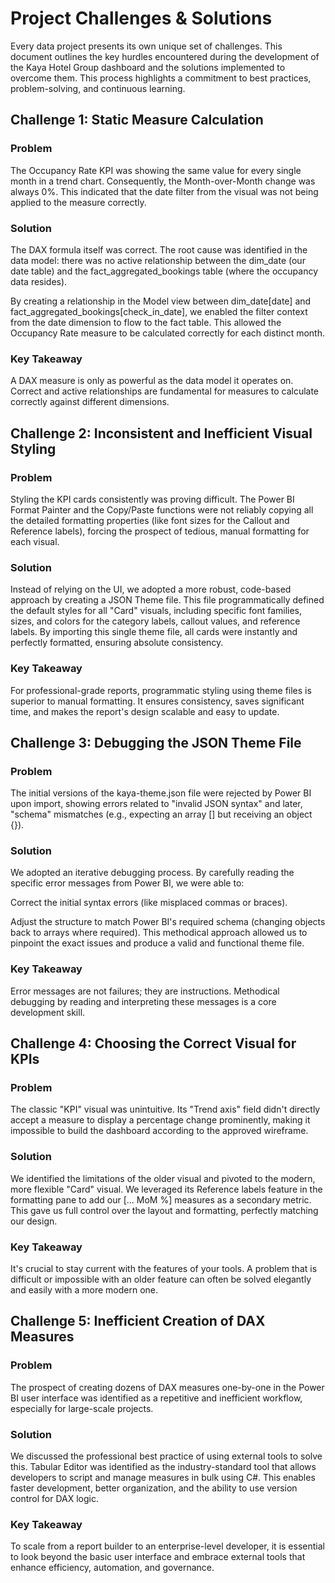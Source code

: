# Project Challenges & Solutions

Every data project presents its own unique set of challenges. This document outlines the key hurdles encountered during the development of the Kaya Hotel Group dashboard and the solutions implemented to overcome them. This process highlights a commitment to best practices, problem-solving, and continuous learning.

## Challenge 1: Static Measure Calculation

### Problem
The Occupancy Rate KPI was showing the same value for every single month in a trend chart. Consequently, the Month-over-Month change was always 0%. This indicated that the date filter from the visual was not being applied to the measure correctly.

### Solution
The DAX formula itself was correct. The root cause was identified in the data model: there was no active relationship between the dim_date (our date table) and the fact_aggregated_bookings table (where the occupancy data resides).

By creating a relationship in the Model view between dim_date[date] and fact_aggregated_bookings[check_in_date], we enabled the filter context from the date dimension to flow to the fact table. This allowed the Occupancy Rate measure to be calculated correctly for each distinct month.

### Key Takeaway
A DAX measure is only as powerful as the data model it operates on. Correct and active relationships are fundamental for measures to calculate correctly against different dimensions.

## Challenge 2: Inconsistent and Inefficient Visual Styling

### Problem
Styling the KPI cards consistently was proving difficult. The Power BI Format Painter and the Copy/Paste functions were not reliably copying all the detailed formatting properties (like font sizes for the Callout and Reference labels), forcing the prospect of tedious, manual formatting for each visual.

### Solution
Instead of relying on the UI, we adopted a more robust, code-based approach by creating a JSON Theme file. This file programmatically defined the default styles for all "Card" visuals, including specific font families, sizes, and colors for the category labels, callout values, and reference labels. By importing this single theme file, all cards were instantly and perfectly formatted, ensuring absolute consistency.

### Key Takeaway
For professional-grade reports, programmatic styling using theme files is superior to manual formatting. It ensures consistency, saves significant time, and makes the report's design scalable and easy to update.

## Challenge 3: Debugging the JSON Theme File

### Problem
The initial versions of the kaya-theme.json file were rejected by Power BI upon import, showing errors related to "invalid JSON syntax" and later, "schema" mismatches (e.g., expecting an array [] but receiving an object {}).

### Solution
We adopted an iterative debugging process. By carefully reading the specific error messages from Power BI, we were able to:

Correct the initial syntax errors (like misplaced commas or braces).

Adjust the structure to match Power BI's required schema (changing objects back to arrays where required).
This methodical approach allowed us to pinpoint the exact issues and produce a valid and functional theme file.

### Key Takeaway
Error messages are not failures; they are instructions. Methodical debugging by reading and interpreting these messages is a core development skill.

## Challenge 4: Choosing the Correct Visual for KPIs

### Problem
The classic "KPI" visual was unintuitive. Its "Trend axis" field didn't directly accept a measure to display a percentage change prominently, making it impossible to build the dashboard according to the approved wireframe.

### Solution
We identified the limitations of the older visual and pivoted to the modern, more flexible "Card" visual. We leveraged its Reference labels feature in the formatting pane to add our [... MoM %] measures as a secondary metric. This gave us full control over the layout and formatting, perfectly matching our design.

### Key Takeaway
It's crucial to stay current with the features of your tools. A problem that is difficult or impossible with an older feature can often be solved elegantly and easily with a more modern one.

## Challenge 5: Inefficient Creation of DAX Measures

### Problem
The prospect of creating dozens of DAX measures one-by-one in the Power BI user interface was identified as a repetitive and inefficient workflow, especially for large-scale projects.

### Solution
We discussed the professional best practice of using external tools to solve this. Tabular Editor was identified as the industry-standard tool that allows developers to script and manage measures in bulk using C#. This enables faster development, better organization, and the ability to use version control for DAX logic.

### Key Takeaway
To scale from a report builder to an enterprise-level developer, it is essential to look beyond the basic user interface and embrace external tools that enhance efficiency, automation, and governance.
